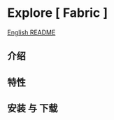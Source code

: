 # Explore [ Fabric ]
[English README](https://github.com/IntoSky0405/Explore-Modpack/blob/main/README.md)
## 介绍
## 特性
## 安装 与 下载